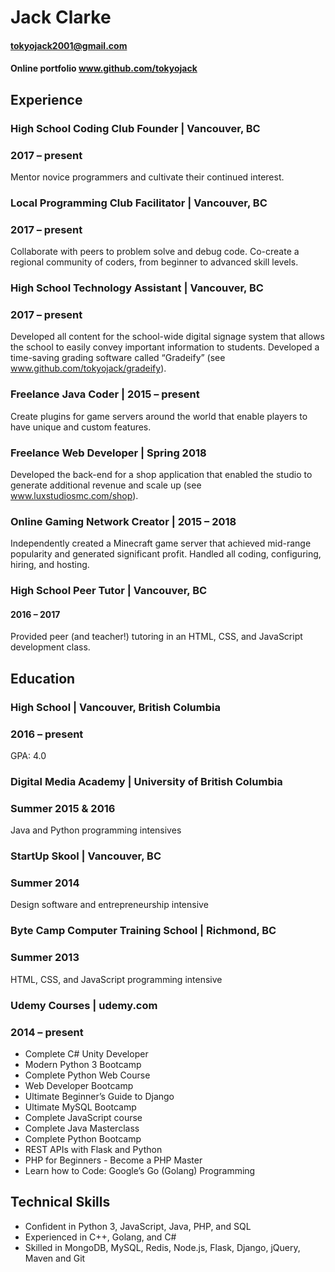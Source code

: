 # Jack Clarke

#### tokyojack2001@gmail.com
#### **Online portfolio** www.github.com/tokyojack 

## Experience
### High School Coding Club Founder | Vancouver, BC
### 2017 – present
Mentor novice programmers and cultivate their continued interest.

### Local Programming Club Facilitator | Vancouver, BC 
### 2017 – present
Collaborate with peers to problem solve and debug code. Co-create a regional
community of coders, from beginner to advanced skill levels.

### High School Technology Assistant | Vancouver, BC
### 2017 – present 
Developed all content for the school-wide digital signage system that allows the school
to easily convey important information to students. Developed a time-saving grading
software called “Gradeify” (see www.github.com/tokyojack/gradeify).

### Freelance Java Coder | 2015 – present
Create plugins for game servers around the world that enable players to have unique
and custom features.

### Freelance Web Developer | Spring 2018
Developed the back-end for a shop application that enabled the studio to generate
additional revenue and scale up (see www.luxstudiosmc.com/shop).

### Online Gaming Network Creator | 2015 – 2018
Independently created a Minecraft game server that achieved mid-range popularity
and generated significant profit. Handled all coding, configuring, hiring, and hosting. 

### High School Peer Tutor | Vancouver, BC
#### 2016 – 2017
Provided peer (and teacher!) tutoring in an HTML, CSS, and JavaScript development
class.

## Education
### High School | Vancouver, British Columbia
### 2016 – present
GPA: 4.0

### Digital Media Academy | University of British Columbia 
### Summer 2015 & 2016
Java and Python programming intensives

### StartUp Skool | Vancouver, BC
### Summer 2014
Design software and entrepreneurship intensive

### Byte Camp Computer Training School | Richmond, BC
### Summer 2013
HTML, CSS, and JavaScript programming intensive

### Udemy Courses | udemy.com
### 2014 – present
 
* Complete C# Unity Developer 
* Modern Python 3 Bootcamp 
* Complete Python Web Course 
* Web Developer Bootcamp 
* Ultimate Beginner’s Guide to Django
* Ultimate MySQL Bootcamp
* Complete JavaScript course
* Complete Java Masterclass 
* Complete Python Bootcamp
* REST APIs with Flask and Python
* PHP for Beginners - Become a PHP Master
* Learn how to Code: Google’s Go (Golang) Programming


## Technical Skills
* Confident in Python 3, JavaScript, Java, PHP, and SQL
* Experienced in C++, Golang, and C#
* Skilled in MongoDB, MySQL, Redis, Node.js, Flask, Django, jQuery, Maven and Git
